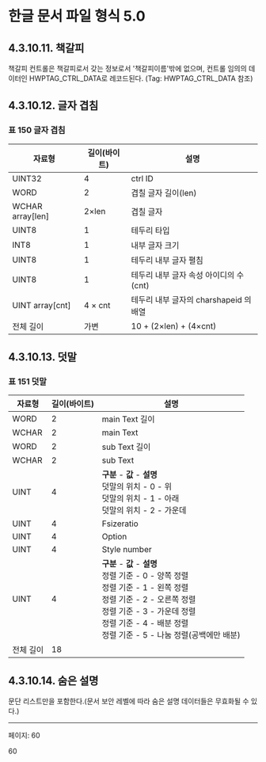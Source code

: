 # 한글 문서 파일 형식 5.0

## 4.3.10.11. 책갈피

책갈피 컨트롤은 책갈피로서 갖는 정보로서 '책갈피이름'밖에 없으며, 컨트롤 임의의 데이터인 HWPTAG_CTRL_DATA로 레코드된다. (Tag: HWPTAG_CTRL_DATA 참조)

## 4.3.10.12. 글자 겹침

### 표 150 글자 겹침

| 자료형 | 길이(바이트) | 설명 |
|--------|-------------|------|
| UINT32 | 4 | ctrl ID |
| WORD | 2 | 겹칠 글자 길이(len) |
| WCHAR array[len] | 2×len | 겹칠 글자 |
| UINT8 | 1 | 테두리 타입 |
| INT8 | 1 | 내부 글자 크기 |
| UINT8 | 1 | 테두리 내부 글자 펼침 |
| UINT8 | 1 | 테두리 내부 글자 속성 아이디의 수 (cnt) |
| UINT array[cnt] | 4 × cnt | 테두리 내부 글자의 charshapeid 의 배열 |
| 전체 길이 | 가변 | 10 + (2×len) + (4×cnt) |

## 4.3.10.13. 덧말

### 표 151 덧말

| 자료형 | 길이(바이트) | 설명 |
|--------|-------------|------|
| WORD | 2 | main Text 길이 |
| WCHAR | 2 | main Text |
| WORD | 2 | sub Text 길이 |
| WCHAR | 2 | sub Text |
| UINT | 4 | **구분** - **값** - **설명**<br>덧말의 위치 - 0 - 위<br>덧말의 위치 - 1 - 아래<br>덧말의 위치 - 2 - 가운데 |
| UINT | 4 | Fsizeratio |
| UINT | 4 | Option |
| UINT | 4 | Style number |
| UINT | 4 | **구분** - **값** - **설명**<br>정렬 기준 - 0 - 양쪽 정렬<br>정렬 기준 - 1 - 왼쪽 정렬<br>정렬 기준 - 2 - 오른쪽 정렬<br>정렬 기준 - 3 - 가운데 정렬<br>정렬 기준 - 4 - 배분 정렬<br>정렬 기준 - 5 - 나눔 정렬(공백에만 배분) |
| 전체 길이 | 18 |  |

## 4.3.10.14. 숨은 설명

문단 리스트만을 포함한다.(문서 보안 레벨에 따라 숨은 설명 데이터들은 무효화될 수 있다.)

---
페이지: 60

60